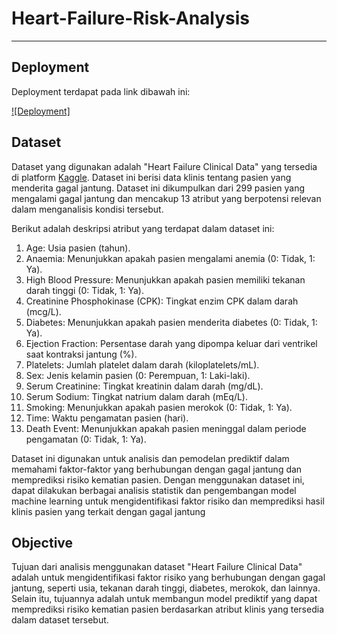 # Heart-Failure-Risk-Analysis

---

## Deployment

Deployment terdapat pada link dibawah ini:

[![Deployment]](https://huggingface.co/spaces/salmanfaishal27/Death-Event-Prediction)


## Dataset

Dataset yang digunakan adalah "Heart Failure Clinical Data" yang tersedia di platform [Kaggle](https://www.kaggle.com/datasets/andrewmvd/heart-failure-clinical-data). Dataset ini berisi data klinis tentang pasien yang menderita gagal jantung. Dataset ini dikumpulkan dari 299 pasien yang mengalami gagal jantung dan mencakup 13 atribut yang berpotensi relevan dalam menganalisis kondisi tersebut.

Berikut adalah deskripsi atribut yang terdapat dalam dataset ini:

1. Age: Usia pasien (tahun).
2. Anaemia: Menunjukkan apakah pasien mengalami anemia (0: Tidak, 1: Ya).
3. High Blood Pressure: Menunjukkan apakah pasien memiliki tekanan darah tinggi (0: Tidak, 1: Ya).
4. Creatinine Phosphokinase (CPK): Tingkat enzim CPK dalam darah (mcg/L).
5. Diabetes: Menunjukkan apakah pasien menderita diabetes (0: Tidak, 1: Ya).
6. Ejection Fraction: Persentase darah yang dipompa keluar dari ventrikel saat kontraksi jantung (%).
7. Platelets: Jumlah platelet dalam darah (kiloplatelets/mL).
8. Sex: Jenis kelamin pasien (0: Perempuan, 1: Laki-laki).
9. Serum Creatinine: Tingkat kreatinin dalam darah (mg/dL).
10. Serum Sodium: Tingkat natrium dalam darah (mEq/L).
11. Smoking: Menunjukkan apakah pasien merokok (0: Tidak, 1: Ya).
12. Time: Waktu pengamatan pasien (hari).
13. Death Event: Menunjukkan apakah pasien meninggal dalam periode pengamatan (0: Tidak, 1: Ya).

Dataset ini digunakan untuk analisis dan pemodelan prediktif dalam memahami faktor-faktor yang berhubungan dengan gagal jantung dan memprediksi risiko kematian pasien. Dengan menggunakan dataset ini, dapat dilakukan berbagai analisis statistik dan pengembangan model machine learning untuk mengidentifikasi faktor risiko dan memprediksi hasil klinis pasien yang terkait dengan gagal jantung

## Objective

Tujuan dari analisis menggunakan dataset "Heart Failure Clinical Data" adalah untuk mengidentifikasi faktor risiko yang berhubungan dengan gagal jantung, seperti usia, tekanan darah tinggi, diabetes, merokok, dan lainnya. Selain itu, tujuannya adalah untuk membangun model prediktif yang dapat memprediksi risiko kematian pasien berdasarkan atribut klinis yang tersedia dalam dataset tersebut.
